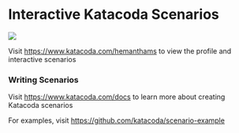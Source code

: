 # Interactive Katacoda Scenarios

[![](http://shields.katacoda.com/katacoda/hemanthams/count.svg)](https://www.katacoda.com/hemanthams "Get your profile on Katacoda.com")

Visit https://www.katacoda.com/hemanthams to view the profile and interactive scenarios

### Writing Scenarios
Visit https://www.katacoda.com/docs to learn more about creating Katacoda scenarios

For examples, visit https://github.com/katacoda/scenario-example
